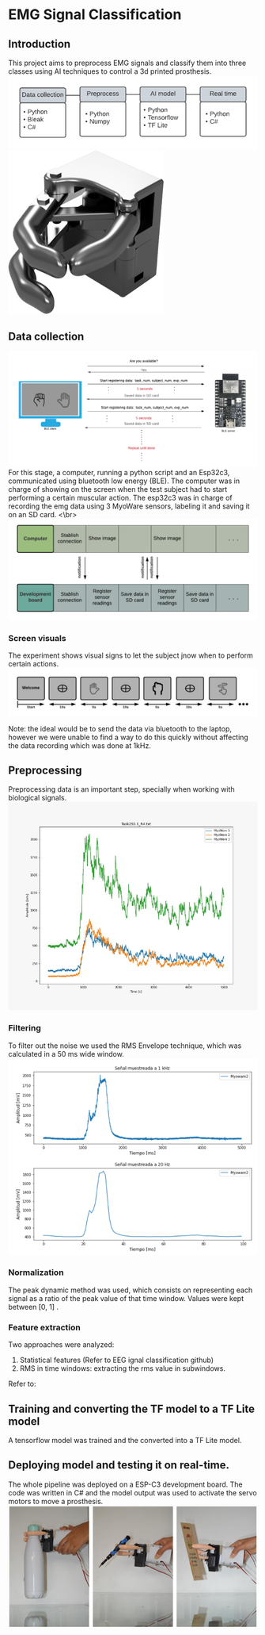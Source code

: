# EMG Signal Classification

## Introduction
This project aims to preprocess EMG signals and classify them into three classes using AI techniques to control a 3d printed prosthesis.
![Experiment flow diagram](static/summary.png)
![Prosthesis](static/render.png)

## Data collection
![Data collection](static/data_collect.png)
For this stage, a computer, running a python script and an Esp32c3, communicated using bluetooth low energy (BLE). The computer was in charge of showing on the screen when the test subject had to start performing a certain muscular action. The esp32c3 was in charge of recording the emg data using 3 MyoWare sensors, labeling it and saving it on an SD card. <\br>
![BLE communication](static/ble_communication.png)

### Screen visuals
The experiment shows visual signs to let the subject jnow when to perform certain actions.
![Screen visuals](static/screen_visuals.png)

Note: the ideal would be to send the data via bluetooth to the laptop, however we were unable to find a way to do this quickly without affecting the data recording which was done at 1kHz. 

## Preprocessing
Preprocessing data is an important step, specially when working with biological signals.
![MyoWare raw signals](static/myoware_signals.jpeg)
### Filtering
To filter out the noise we used the RMS Envelope technique, which was calculated in a 50 ms wide window.
![RMS envelope](static/filtered_signal.png)
### Normalization
The peak dynamic method was used, which consists on representing each signal as a ratio of the peak value of that time window. Values were kept between [0, 1] .

### Feature extraction
Two approaches were analyzed:
1. Statistical features (Refer to EEG ignal classification github)
2. RMS in time windows: extracting the rms value in subwindows.

Refer to: 

## Training and converting the TF model to a TF Lite model
A tensorflow model was trained and the converted into a TF Lite model. 

## Deploying model and testing it on real-time.
The whole pipeline was deployed on a ESP-C3 development board. The code was written in C# and the model output was used to activate the servo motors to move a prosthesis. 
![Real time testing](static/real_time.png)
